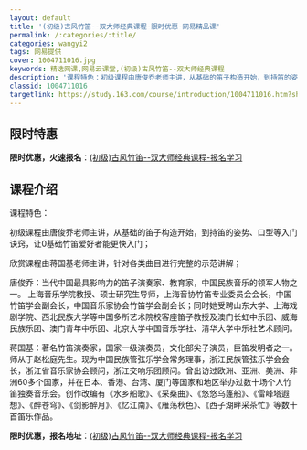 ```yaml
---
layout: default
title: '(初级)古风竹笛--双大师经典课程-限时优惠-网易精品课'
permalink: /:categories/:title/
categories: wangyi2
tags: 网易提供
cover: 1004711016.jpg
keywords: 精选网课,网易云课堂,(初级)古风竹笛--双大师经典课程
description: '课程特色：初级课程由唐俊乔老师主讲，从基础的笛子构造开始，到持笛的姿势、口型等入门诀窍，让0基础竹笛爱好者能更快入门；欣'
classid: 1004711016
targetlink: https://study.163.com/course/introduction/1004711016.htm?share=1&shareId=1025206652&utm_campaign=share&utm_medium=iphoneShare&utm_source=&utm_u=1025206652
---
```


## 限时特惠

**限时优惠，火速报名**：[(初级)古风竹笛--双大师经典课程-报名学习](https://study.163.com/course/introduction/1004711016.htm?share=1&shareId=1025206652&utm_campaign=share&utm_medium=iphoneShare&utm_source=&utm_u=1025206652)

## 课程介绍

课程特色：

初级课程由唐俊乔老师主讲，从基础的笛子构造开始，到持笛的姿势、口型等入门诀窍，让0基础竹笛爱好者能更快入门；

欣赏课程由蒋国基老师主讲，针对各类曲目进行完整的示范讲解；

唐俊乔：当代中国最具影响力的笛子演奏家、教育家，中国民族音乐的领军人物之一。 上海音乐学院教授、硕士研究生导师，上海音协竹笛专业委员会会长，中国竹笛学会副会长，中国音乐家协会竹笛学会副会长；同时她受聘山东大学、上海戏剧学院、西北民族大学等中国多所艺术院校客座笛子教授及澳门长虹中乐团、威海民族乐团、澳门青年中乐团、北京大学中国音乐学社、清华大学中乐社艺术顾问。

蒋国基：著名竹笛演奏家，国家一级演奏员，文化部尖子演员，巨笛发明者之一。师从于赵松庭先生。现为中国民族管弦乐学会常务理事，浙江民族管弦乐学会会长，浙江省音乐家协会顾问，浙江交响乐团顾问。曾出访过欧洲、亚洲、美洲、非洲60多个国家，并在日本、香港、台湾、厦门等国家和地区举办过数十场个人竹笛独奏音乐会。创作改编有《水乡船歌》、《采桑曲》、《悠悠乌篷船》、《雷峰塔遐想》、《醉苍穹》、《剑影醉月》、《忆江南》、《雁荡秋色》、《西子湖畔采茶忙》等数十首笛乐作品。

**限时优惠，报名地址**：[(初级)古风竹笛--双大师经典课程-报名学习](https://study.163.com/course/introduction/1004711016.htm?share=1&shareId=1025206652&utm_campaign=share&utm_medium=iphoneShare&utm_source=&utm_u=1025206652)

